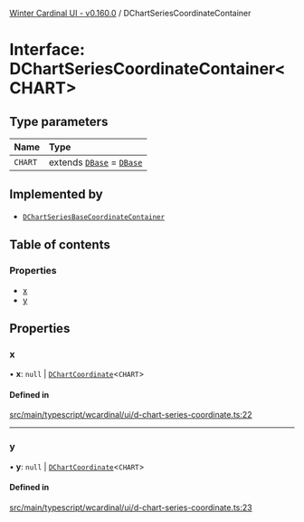 [Winter Cardinal UI - v0.160.0](../index.md) / DChartSeriesCoordinateContainer

# Interface: DChartSeriesCoordinateContainer<CHART\>

## Type parameters

| Name | Type |
| :------ | :------ |
| `CHART` | extends [`DBase`](../classes/DBase.md) = [`DBase`](../classes/DBase.md) |

## Implemented by

- [`DChartSeriesBaseCoordinateContainer`](../classes/DChartSeriesBaseCoordinateContainer.md)

## Table of contents

### Properties

- [x](DChartSeriesCoordinateContainer.md#x)
- [y](DChartSeriesCoordinateContainer.md#y)

## Properties

### x

• **x**: ``null`` \| [`DChartCoordinate`](DChartCoordinate.md)<`CHART`\>

#### Defined in

[src/main/typescript/wcardinal/ui/d-chart-series-coordinate.ts:22](https://github.com/winter-cardinal/winter-cardinal-ui/blob/v0.160.0/src/main/typescript/wcardinal/ui/d-chart-series-coordinate.ts#L22)

___

### y

• **y**: ``null`` \| [`DChartCoordinate`](DChartCoordinate.md)<`CHART`\>

#### Defined in

[src/main/typescript/wcardinal/ui/d-chart-series-coordinate.ts:23](https://github.com/winter-cardinal/winter-cardinal-ui/blob/v0.160.0/src/main/typescript/wcardinal/ui/d-chart-series-coordinate.ts#L23)
